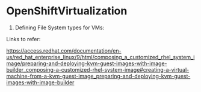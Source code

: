 # OpenShiftVirtualization
1. Defining File System types for VMs:




Links to refer:

https://access.redhat.com/documentation/en-us/red_hat_enterprise_linux/9/html/composing_a_customized_rhel_system_image/preparing-and-deploying-kvm-guest-images-with-image-builder_composing-a-customized-rhel-system-image#creating-a-virtual-machine-from-a-kvm-guest-image_preparing-and-deploying-kvm-guest-images-with-image-builder 


   
